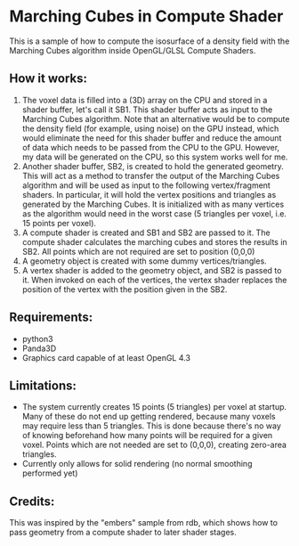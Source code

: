 Marching Cubes in Compute Shader
================================

This is a sample of how to compute the isosurface of a density field with the Marching Cubes algorithm inside OpenGL/GLSL Compute Shaders.

How it works:
--------------
1. The voxel data is filled into a (3D) array on the CPU and stored in a shader buffer, let's call it SB1. This shader buffer acts as input to the Marching Cubes algorithm. Note that an alternative would be to compute the density field (for example, using noise) on the GPU instead, which would eliminate the need for this shader buffer and reduce the amount of data which needs to be passed from the CPU to the GPU. However, my data will be generated on the CPU, so this system works well for me.
2. Another shader buffer, SB2, is created to hold the generated geometry. This will act as a method to transfer the output of the Marching Cubes algorithm and will be used as input to the following vertex/fragment shaders. In particular, it will hold the vertex positions and triangles as generated by the Marching Cubes. It is initialized with as many vertices as the algorithm would need in the worst case (5 triangles per voxel, i.e. 15 points per voxel).
3. A compute shader is created and SB1 and SB2 are passed to it. The compute shader calculates the marching cubes and stores the results in SB2. All points which are not required are set to position (0,0,0)
4. A geometry object is created with some dummy vertices/triangles.
5. A vertex shader is added to the geometry object, and SB2 is passed to it. When invoked on each of the vertices, the vertex shader replaces the position of the vertex with the position given in the SB2.

Requirements:
--------------
- python3
- Panda3D
- Graphics card capable of at least OpenGL 4.3

Limitations:
--------------
- The system currently creates 15 points (5 triangles) per voxel at startup. Many of these do not end up getting rendered, because many voxels may require less than 5 triangles. This is done because there's no way of knowing beforehand how many points will be required for a given voxel. Points which are not needed are set to (0,0,0), creating zero-area triangles.
- Currently only allows for solid rendering (no normal smoothing performed yet)

Credits:
--------------
This was inspired by the "embers" sample from rdb, which shows how to pass geometry from a compute shader to later shader stages.
